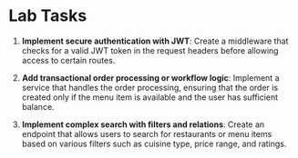 # Lab Tasks

1. **Implement secure authentication with JWT**: Create a middleware that checks for a valid JWT token in the request headers before allowing access to certain routes.

2. **Add transactional order processing or workflow logic**: Implement a service that handles the order processing, ensuring that the order is created only if the menu item is available and the user has sufficient balance.

3. **Implement complex search with filters and relations**: Create an endpoint that allows users to search for restaurants or menu items based on various filters such as cuisine type, price range, and ratings.
